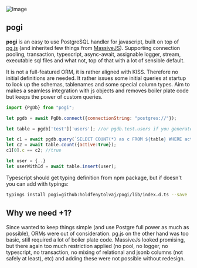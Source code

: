 ![Image](https://c3.staticflickr.com/6/5680/29544431994_954237c121_b.jpg) 

## pogi 
**pogi** is an easy to use PostgreSQL handler for javascript, built on top of [pg.js](https://github.com/brianc/node-postgres) 
(and inherited few things from [MassiveJS](https://github.com/robconery/massive-js)). Supporting connection pooling, transaction, 
typescript, async-await, assignable logger, stream, executable sql files and what not, top of that with a lot of sensible default.

It is not a full-featured ORM, it is rather aligned with KISS. 
Therefore no initial definitions are needed. It rather issues some initial queries at startup
to look up the schemas, tablenames and some special column types.
Aim to makes a seamless integration with js objects and removes boiler plate code but keeps 
the power of custom queries.

```js
import {PgDb} from "pogi";

let pgdb = await PgDb.connect({connectionString: "postgres://"});

let table = pgdb['test']['users']; //or pgdb.test.users if you generate the interface

let c1 = await pgdb.query(`SELECT COUNT(*) as c FROM ${table} WHERE active=:active`, {active:true});
let c2 = await table.count({active:true});
c1[0].c == c2; //true

let user = {..}
let userWithId = await table.insert(user);
```

Typescript should get typing definition from npm package, but if doesn't you can add with typings:
```sh 
typings install pogi=github:holdfenytolvaj/pogi/lib/index.d.ts --save
```

## Why we need +1?
Since wanted to keep things simple (and use Postgre full power as much as possible), ORMs were out of consideration. pg.js on the other 
hand was too basic, still required a lot of boiler plate code. MassiveJs looked promising, but
there again too much restriction applied (no pool, no logger, no typescript, no transaction, no mixing of 
relational and jsonb columns (not safely at least), etc) and adding these were not possible without redesign.

